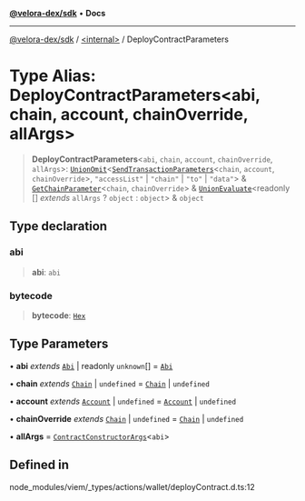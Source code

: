 [**@velora-dex/sdk**](../../README.md) • **Docs**

***

[@velora-dex/sdk](../../globals.md) / [\<internal\>](../README.md) / DeployContractParameters

# Type Alias: DeployContractParameters\<abi, chain, account, chainOverride, allArgs\>

> **DeployContractParameters**\<`abi`, `chain`, `account`, `chainOverride`, `allArgs`\>: [`UnionOmit`](UnionOmit.md)\<[`SendTransactionParameters`](SendTransactionParameters.md)\<`chain`, `account`, `chainOverride`\>, `"accessList"` \| `"chain"` \| `"to"` \| `"data"`\> & [`GetChainParameter`](GetChainParameter.md)\<`chain`, `chainOverride`\> & [`UnionEvaluate`](UnionEvaluate.md)\<readonly [] *extends* `allArgs` ? `object` : `object`\> & `object`

## Type declaration

### abi

> **abi**: `abi`

### bytecode

> **bytecode**: [`Hex`](Hex.md)

## Type Parameters

• **abi** *extends* [`Abi`](Abi.md) \| readonly `unknown`[] = [`Abi`](Abi.md)

• **chain** *extends* [`Chain`](Chain.md) \| `undefined` = [`Chain`](Chain.md) \| `undefined`

• **account** *extends* [`Account`](Account.md) \| `undefined` = [`Account`](Account.md) \| `undefined`

• **chainOverride** *extends* [`Chain`](Chain.md) \| `undefined` = [`Chain`](Chain.md) \| `undefined`

• **allArgs** = [`ContractConstructorArgs`](ContractConstructorArgs.md)\<`abi`\>

## Defined in

node\_modules/viem/\_types/actions/wallet/deployContract.d.ts:12

